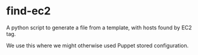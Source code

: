 # find-ec2

A python script to generate a file from a template, with hosts found by
EC2 tag.

We use this where we might otherwise used Puppet stored configuration.
